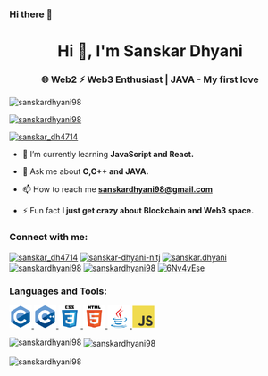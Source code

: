 ### Hi there 👋

<h1 align="center">Hi 👋, I'm Sanskar Dhyani</h1>
<h3 align="center">🌐 Web2 ⚡ Web3 Enthusiast | JAVA - My first love</h3>

<p align="left"> <img src="https://komarev.com/ghpvc/?username=sanskardhyani98&label=Profile%20views&color=0e75b6&style=flat" alt="sanskardhyani98" /> </p>

<p align="left"> <a href="https://github.com/ryo-ma/github-profile-trophy"><img src="https://github-profile-trophy.vercel.app/?username=sanskardhyani98" alt="sanskardhyani98" /></a> </p>

<p align="left"> <a href="https://twitter.com/sanskar_dh4714" target="blank"><img src="https://img.shields.io/twitter/follow/sanskar_dh4714?logo=twitter&style=for-the-badge" alt="sanskar_dh4714" /></a> </p>

- 🌱 I’m currently learning **JavaScript and React.**

- 💬 Ask me about **C,C++ and JAVA.**

- 📫 How to reach me **sanskardhyani98@gmail.com**

- ⚡ Fun fact **I just get crazy about Blockchain and Web3 space.**

<h3 align="left">Connect with me:</h3>
<p align="left">
<a href="https://twitter.com/sanskar_dh4714" target="blank"><img align="center" src="https://raw.githubusercontent.com/rahuldkjain/github-profile-readme-generator/master/src/images/icons/Social/twitter.svg" alt="sanskar_dh4714" height="30" width="40" /></a>
<a href="https://linkedin.com/in/sanskar-dhyani-nitj" target="blank"><img align="center" src="https://raw.githubusercontent.com/rahuldkjain/github-profile-readme-generator/master/src/images/icons/Social/linked-in-alt.svg" alt="sanskar-dhyani-nitj" height="30" width="40" /></a>
<a href="https://instagram.com/sanskar.dhyani" target="blank"><img align="center" src="https://raw.githubusercontent.com/rahuldkjain/github-profile-readme-generator/master/src/images/icons/Social/instagram.svg" alt="sanskar.dhyani" height="30" width="40" /></a>
<a href="https://www.leetcode.com/sanskardhyani98" target="blank"><img align="center" src="https://raw.githubusercontent.com/rahuldkjain/github-profile-readme-generator/master/src/images/icons/Social/leet-code.svg" alt="sanskardhyani98" height="30" width="40" /></a>
<a href="https://auth.geeksforgeeks.org/user/sanskardhyani98" target="blank"><img align="center" src="https://raw.githubusercontent.com/rahuldkjain/github-profile-readme-generator/master/src/images/icons/Social/geeks-for-geeks.svg" alt="sanskardhyani98" height="30" width="40" /></a>
<a href="https://discord.gg/6Nv4vEse" target="blank"><img align="center" src="https://raw.githubusercontent.com/rahuldkjain/github-profile-readme-generator/master/src/images/icons/Social/discord.svg" alt="6Nv4vEse" height="30" width="40" /></a>
</p>

<h3 align="left">Languages and Tools:</h3>
<p align="left"> <a href="https://www.cprogramming.com/" target="_blank" rel="noreferrer"> <img src="https://raw.githubusercontent.com/devicons/devicon/master/icons/c/c-original.svg" alt="c" width="40" height="40"/> </a> <a href="https://www.w3schools.com/cpp/" target="_blank" rel="noreferrer"> <img src="https://raw.githubusercontent.com/devicons/devicon/master/icons/cplusplus/cplusplus-original.svg" alt="cplusplus" width="40" height="40"/> </a> <a href="https://www.w3schools.com/css/" target="_blank" rel="noreferrer"> <img src="https://raw.githubusercontent.com/devicons/devicon/master/icons/css3/css3-original-wordmark.svg" alt="css3" width="40" height="40"/> </a> <a href="https://www.w3.org/html/" target="_blank" rel="noreferrer"> <img src="https://raw.githubusercontent.com/devicons/devicon/master/icons/html5/html5-original-wordmark.svg" alt="html5" width="40" height="40"/> </a> <a href="https://www.java.com" target="_blank" rel="noreferrer"> <img src="https://raw.githubusercontent.com/devicons/devicon/master/icons/java/java-original.svg" alt="java" width="40" height="40"/> </a> <a href="https://developer.mozilla.org/en-US/docs/Web/JavaScript" target="_blank" rel="noreferrer"> <img src="https://raw.githubusercontent.com/devicons/devicon/master/icons/javascript/javascript-original.svg" alt="javascript" width="40" height="40"/> </a> </p>

<p><img align="left" src="https://github-readme-stats.vercel.app/api/top-langs?username=sanskardhyani98&show_icons=true&locale=en&layout=compact" alt="sanskardhyani98" /></p>

<p>&nbsp;<img align="center" src="https://github-readme-stats.vercel.app/api?username=sanskardhyani98&show_icons=true&locale=en" alt="sanskardhyani98" /></p>

<p><img align="center" src="https://github-readme-streak-stats.herokuapp.com/?user=sanskardhyani98&" alt="sanskardhyani98" /></p>

